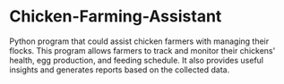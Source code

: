 # Chicken-Farming-Assistant
Python program that could assist chicken farmers with managing their flocks. This program allows farmers to track and monitor their chickens' health, egg production, and feeding schedule. It also provides useful insights and generates reports based on the collected data.
